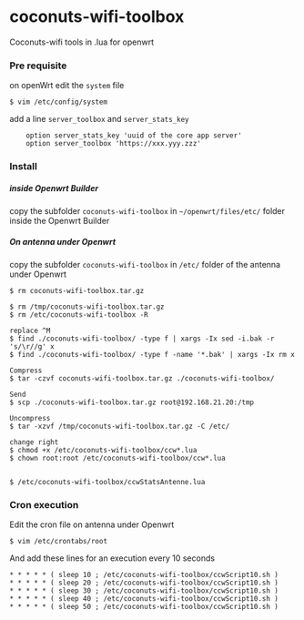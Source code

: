 # coconuts-wifi-toolbox
Coconuts-wifi tools in .lua for openwrt

### Pre requisite

on openWrt edit the `system` file

```
$ vim /etc/config/system
```

add a line `server_toolbox` and `server_stats_key`

```
    option server_stats_key 'uuid of the core app server'
    option server_toolbox 'https://xxx.yyy.zzz'
```

### Install

##### inside Openwrt Builder

copy the subfolder `coconuts-wifi-toolbox` in `~/openwrt/files/etc/` folder inside the Openwrt Builder

##### On antenna under Openwrt

copy the subfolder `coconuts-wifi-toolbox` in `/etc/` folder of the antenna under Openwrt

```
$ rm coconuts-wifi-toolbox.tar.gz

$ rm /tmp/coconuts-wifi-toolbox.tar.gz
$ rm /etc/coconuts-wifi-toolbox -R

replace ^M 
$ find ./coconuts-wifi-toolbox/ -type f | xargs -Ix sed -i.bak -r 's/\r//g' x
$ find ./coconuts-wifi-toolbox/ -type f -name '*.bak' | xargs -Ix rm x

Compress
$ tar -czvf coconuts-wifi-toolbox.tar.gz ./coconuts-wifi-toolbox/

Send
$ scp ./coconuts-wifi-toolbox.tar.gz root@192.168.21.20:/tmp

Uncompress
$ tar -xzvf /tmp/coconuts-wifi-toolbox.tar.gz -C /etc/

change right
$ chmod +x /etc/coconuts-wifi-toolbox/ccw*.lua
$ chown root:root /etc/coconuts-wifi-toolbox/ccw*.lua


$ /etc/coconuts-wifi-toolbox/ccwStatsAntenne.lua
```

### Cron execution

Edit the cron file on antenna under Openwrt

```
$ vim /etc/crontabs/root
```

And add these lines for an execution every 10 seconds

```
* * * * * ( sleep 10 ; /etc/coconuts-wifi-toolbox/ccwScript10.sh )
* * * * * ( sleep 20 ; /etc/coconuts-wifi-toolbox/ccwScript10.sh )
* * * * * ( sleep 30 ; /etc/coconuts-wifi-toolbox/ccwScript10.sh )
* * * * * ( sleep 40 ; /etc/coconuts-wifi-toolbox/ccwScript10.sh )
* * * * * ( sleep 50 ; /etc/coconuts-wifi-toolbox/ccwScript10.sh )
```